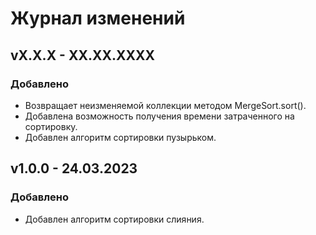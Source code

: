 # Журнал изменений
## vX.X.X - XX.XX.XXXX
### Добавлено
* Возвращает неизменяемой коллекции методом MergeSort.sort().
* Добавлена возможность получения времени затраченного на сортировку. 
* Добавлен алгоритм сортировки пузырьком.

## v1.0.0 - 24.03.2023
### Добавлено
* Добавлен алгоритм сортировки слияния.
